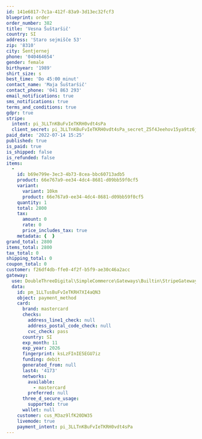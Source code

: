 ```yaml
---
id: 141e6817-7c1a-412f-83a9-3d13ec32fcf3
blueprint: order
order_number: 382
title: 'Vesna Šuštaršič'
country: SI
address: 'Staro sejmišče 53'
zip: '8310'
city: Šentjernej
phone: '040464654'
gender: female
birthyear: '1989'
shirt_size: s
best_time: 'Do 45:00 minut'
contact_name: 'Maja Šuštaršič'
contact_phone: '041 863 293'
email_notifications: true
sms_notifications: true
terms_and_conditions: true
gdpr: true
stripe:
  intent: pi_3LLTnKBuFvIeTKRH0vdt4sPa
  client_secret: pi_3LLTnKBuFvIeTKRH0vdt4sPa_secret_Z5f4Jeehov15ya9tz6j3e1Sk2
paid_date: '2022-07-14 15:25'
published: true
is_paid: true
is_shipped: false
is_refunded: false
items:
  -
    id: b69e799e-3ec3-4b73-8cea-bbc60713adb5
    product: 66e767a9-ee34-4dc4-8681-d09bb59f0cf5
    variant:
      variant: 10km
      product: 66e767a9-ee34-4dc4-8681-d09bb59f0cf5
    quantity: 1
    total: 2800
    tax:
      amount: 0
      rate: 0
      price_includes_tax: true
    metadata: {  }
grand_total: 2800
items_total: 2800
tax_total: 0
shipping_total: 0
coupon_total: 0
customer: f26df4db-ffe0-4f2f-b5f9-ae30c46a2acc
gateway:
  use: DoubleThreeDigital\SimpleCommerce\Gateways\Builtin\StripeGateway
  data:
    id: pm_1LLTusBuFvIeTKRH7XI4aQN3
    object: payment_method
    card:
      brand: mastercard
      checks:
        address_line1_check: null
        address_postal_code_check: null
        cvc_check: pass
      country: SI
      exp_month: 11
      exp_year: 2026
      fingerprint: ksLzFInIE5EGU7iz
      funding: debit
      generated_from: null
      last4: '4173'
      networks:
        available:
          - mastercard
        preferred: null
      three_d_secure_usage:
        supported: true
      wallet: null
    customer: cus_M3az9lfK20DW35
    livemode: true
    payment_intent: pi_3LLTnKBuFvIeTKRH0vdt4sPa
---
```

